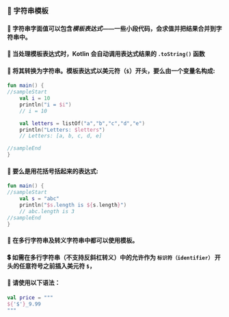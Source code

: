 ### 🧵 字符串模板

#### 📝 字符串字面值可以包含*模板表达式*——一些小段代码，会求值并把结果合并到字符串中。
#### 🔄 当处理模板表达式时，Kotlin 会自动调用表达式结果的 `.toString()` 函数
#### 💱 将其转换为字符串。模板表达式以美元符（`$`）开头，要么由一个变量名构成:

```kotlin
fun main() {
//sampleStart
    val i = 10
    println("i = $i")
    // i = 10

    val letters = listOf("a","b","c","d","e")
    println("Letters: $letters")
    // Letters: [a, b, c, d, e]

//sampleEnd
}
```

#### 🧮 要么是用花括号括起来的表达式:

```kotlin
fun main() {
//sampleStart
    val s = "abc"
    println("$s.length is ${s.length}")
    // abc.length is 3
//sampleEnd
}
```

#### 📜 在多行字符串及转义字符串中都可以使用模板。
#### 💲 如需在多行字符串（不支持反斜杠转义）中的允许作为 `标识符（identifier）` 开头的任意符号之前插入美元符 `$`，
#### 🔧 请使用以下语法：
```kotlin
val price = """
${'$'}_9.99
"""
```